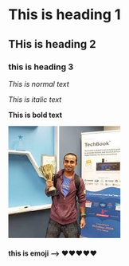 # This is heading 1
## THis is heading 2
### this is heading 3

*This is normal text*

_This is italic text_

**This is bold text**

![Jhankar_vai](images/download.jpeg)

#### this is emoji --> ❤️❤️❤️❤️❤️  
